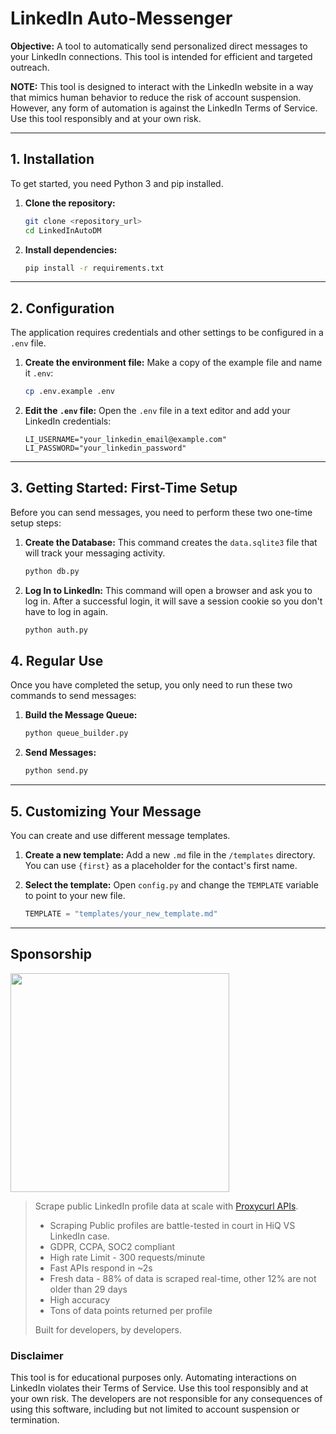 # LinkedIn Auto-Messenger

**Objective:** A tool to automatically send personalized direct messages to your LinkedIn connections. This tool is intended for efficient and targeted outreach.

**NOTE:** This tool is designed to interact with the LinkedIn website in a way that mimics human behavior to reduce the risk of account suspension. However, any form of automation is against the LinkedIn Terms of Service. Use this tool responsibly and at your own risk.

---

## 1. Installation

To get started, you need Python 3 and pip installed.

1.  **Clone the repository:**
    ```bash
    git clone <repository_url>
    cd LinkedInAutoDM
    ```

2.  **Install dependencies:**
    ```bash
    pip install -r requirements.txt
    ```

---

## 2. Configuration

The application requires credentials and other settings to be configured in a `.env` file.

1.  **Create the environment file:**
    Make a copy of the example file and name it `.env`:
    ```bash
    cp .env.example .env
    ```

2.  **Edit the `.env` file:**
    Open the `.env` file in a text editor and add your LinkedIn credentials:
    ```
    LI_USERNAME="your_linkedin_email@example.com"
    LI_PASSWORD="your_linkedin_password"
    ```

---

## 3. Getting Started: First-Time Setup

Before you can send messages, you need to perform these two one-time setup steps:

1.  **Create the Database:**
    This command creates the `data.sqlite3` file that will track your messaging activity.
    ```bash
    python db.py
    ```

2.  **Log In to LinkedIn:**
    This command will open a browser and ask you to log in. After a successful login, it will save a session cookie so you don't have to log in again.
    ```bash
    python auth.py
    ```

## 4. Regular Use

Once you have completed the setup, you only need to run these two commands to send messages:

1.  **Build the Message Queue:**
    ```bash
    python queue_builder.py
    ```

2.  **Send Messages:**
    ```bash
    python send.py
    ```

---
## 5. Customizing Your Message

You can create and use different message templates.

1.  **Create a new template:**
    Add a new `.md` file in the `/templates` directory. You can use `{first}` as a placeholder for the contact's first name.

2.  **Select the template:**
    Open `config.py` and change the `TEMPLATE` variable to point to your new file.
    ```python
    TEMPLATE = "templates/your_new_template.md"
    ```

---

## Sponsorship
[<img src="proxycurl.png" width=350>](https://nubela.co/proxycurl?utm_campaign=influencer_marketing&utm_source=github&utm_medium=social&utm_content=daniel_chrastil_scrapedin)

> Scrape public LinkedIn profile data at scale with [Proxycurl APIs](https://nubela.co/proxycurl?utm_campaign=influencer_marketing&utm_source=github&utm_medium=social&utm_content=daniel_chrastil_scrapedin).
> - Scraping Public profiles are battle-tested in court in HiQ VS LinkedIn case.
> - GDPR, CCPA, SOC2 compliant
> - High rate Limit - 300 requests/minute
> - Fast APIs respond in ~2s
> - Fresh data - 88% of data is scraped real-time, other 12% are not older than 29 days
> - High accuracy
> - Tons of data points returned per profile
>
> Built for developers, by developers.

### Disclaimer
This tool is for educational purposes only. Automating interactions on LinkedIn violates their Terms of Service. Use this tool responsibly and at your own risk. The developers are not responsible for any consequences of using this software, including but not limited to account suspension or termination.
